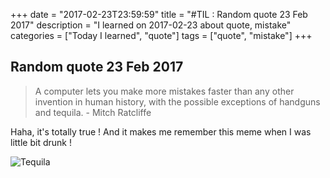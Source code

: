 +++
date = "2017-02-23T23:59:59"
title = "#TIL : Random quote 23 Feb 2017"
description = "I learned on 2017-02-23 about quote, mistake"
categories = ["Today I learned", "quote"]
tags = ["quote", "mistake"]
+++



## Random quote 23 Feb 2017

> A computer lets you make more mistakes faster than any other invention in human history, with the possible exceptions of handguns and tequila. - Mitch Ratcliffe

Haha, it's totally true ! And it makes me remember this meme when I was little bit drunk !

![Tequila](https://cloud.githubusercontent.com/assets/4528223/23245595/4094b488-f9c0-11e6-875f-8727e253964d.jpg)
